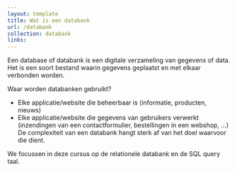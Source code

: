 ```yaml
---
layout: template
title: Wat is een databank
url: /databank
collection: databank
links:
---
```

Een database of databank is een digitale verzameling van gegevens of data. Het is een soort bestand waarin gegevens geplaatst en met elkaar verbonden worden. 

Waar worden databanken gebruikt?
* Elke applicatie/website die beheerbaar is (informatie, producten, nieuws)
* Elke applicatie/website die gegevens van gebruikers verwerkt (inzendingen van een contactformulier, bestellingen in een webshop, …)
De complexiteit van een databank hangt sterk af van het doel waarvoor die dient.

We focussen in deze cursus op de relationele databank en de SQL query taal.
